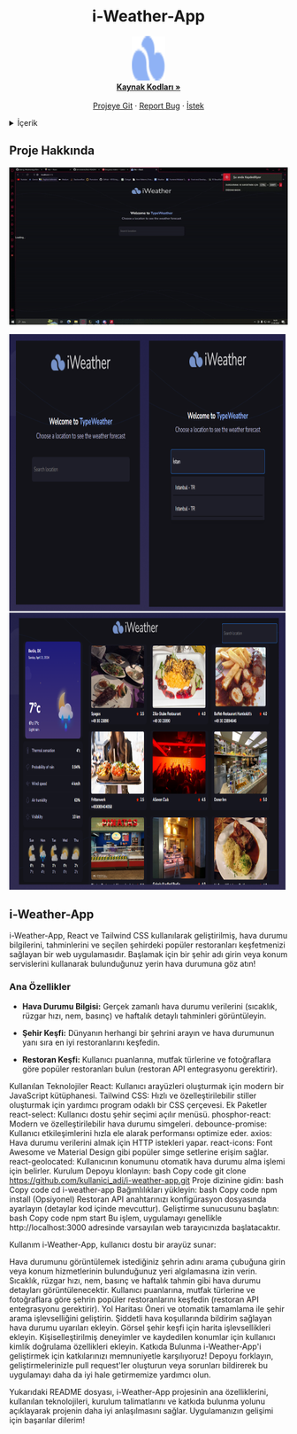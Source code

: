 <h1 align="center">i-Weather-App</h1>
  <p align="center">
 <img src="public/images/icons/Vector.png" alt="Logo" width="60" height="80">
  </a>
    <br />
   <a href="https://github.com/emrahbyz/iWeatherApp"><strong>Kaynak Kodları »</strong></a>
    <br />
    <br />
    <a href="https://i-weather-app-wine.vercel.app">Projeye Git</a>
    ·
    <a href="https://github.com/emrahbyz/iWeatherApp/issues/new?labels=bug&template=bug-report---.md">Report Bug</a>
    ·
    <a href="https://github.com/emrahbyz/iWeatherApp/issues/new?labels=enhancement&template=feature-request---.md">İstek</a>
  </p>
</div>

<details>
  <summary>İçerik</summary>
  <ol>
    <li>
      <a href="#about-the-project">Proje Hakkında</a>
      <ul>
        <li><a href="#built-with">Built</a></li>
      </ul>
    </li>
    <li>
      <a href="#getting-started">Başlarken</a>
      <ul>
        <li><a href="#prerequisites">ÖnKoşullar</a></li>
        <li><a href="#installation">Kurulum</a></li>
      </ul>
    </li>
    <li><a href="#usage">Kullanım</a></li>
    <li><a href="#roadmap">Roadmap</a></li>
    <li><a href="#contact">İletişim</a></li>
    <li><a href="#acknowledgments">Teşekkür</a></li>
  </ol>
</details>

## Proje Hakkında


<p align="center">
  <img src="src/screenshots/gif.gif" width="600" alt="GIF">
</p>

 <p>
  <img src="src/screenshots/13.png" width="500" height="500" alt="Logo">
  <img src="src/screenshots/12.png" width="500" height="500" alt="Logo">
 
</p>




## i-Weather-App

i-Weather-App, React ve Tailwind CSS kullanılarak geliştirilmiş, hava durumu bilgilerini, tahminlerini ve seçilen şehirdeki popüler restoranları keşfetmenizi sağlayan bir web uygulamasıdır. Başlamak için bir şehir adı girin veya konum servislerini kullanarak bulunduğunuz yerin hava durumuna göz atın!

### Ana Özellikler

- **Hava Durumu Bilgisi:** Gerçek zamanlı hava durumu verilerini (sıcaklık, rüzgar hızı, nem, basınç) ve haftalık detaylı tahminleri görüntüleyin.
  
- **Şehir Keşfi:** Dünyanın herhangi bir şehrini arayın ve hava durumunun yanı sıra en iyi restoranlarını keşfedin.
  
- **Restoran Keşfi:** Kullanıcı puanlarına, mutfak türlerine ve fotoğraflara göre popüler restoranları bulun (restoran API entegrasyonu gerektirir).

Kullanılan Teknolojiler
React: Kullanıcı arayüzleri oluşturmak için modern bir JavaScript kütüphanesi.
Tailwind CSS: Hızlı ve özelleştirilebilir stiller oluşturmak için yardımcı program odaklı bir CSS çerçevesi.
Ek Paketler
react-select: Kullanıcı dostu şehir seçimi açılır menüsü.
phosphor-react: Modern ve özelleştirilebilir hava durumu simgeleri.
debounce-promise: Kullanıcı etkileşimlerini hızla ele alarak performansı optimize eder.
axios: Hava durumu verilerini almak için HTTP istekleri yapar.
react-icons: Font Awesome ve Material Design gibi popüler simge setlerine erişim sağlar.
react-geolocated: Kullanıcının konumunu otomatik hava durumu alma işlemi için belirler.
Kurulum
Depoyu klonlayın:
bash
Copy code
git clone https://github.com/kullanici_adi/i-weather-app.git
Proje dizinine gidin:
bash
Copy code
cd i-weather-app
Bağımlılıkları yükleyin:
bash
Copy code
npm install
(Opsiyonel) Restoran API anahtarınızı konfigürasyon dosyasında ayarlayın (detaylar kod içinde mevcuttur).
Geliştirme sunucusunu başlatın:
bash
Copy code
npm start
Bu işlem, uygulamayı genellikle http://localhost:3000 adresinde varsayılan web tarayıcınızda başlatacaktır.

Kullanım
i-Weather-App, kullanıcı dostu bir arayüz sunar:

Hava durumunu görüntülemek istediğiniz şehrin adını arama çubuğuna girin veya konum hizmetlerinin bulunduğunuz yeri algılamasına izin verin.
Sıcaklık, rüzgar hızı, nem, basınç ve haftalık tahmin gibi hava durumu detayları görüntülenecektir.
Kullanıcı puanlarına, mutfak türlerine ve fotoğraflara göre şehrin popüler restoranlarını keşfedin (restoran API entegrasyonu gerektirir).
Yol Haritası
Öneri ve otomatik tamamlama ile şehir arama işlevselliğini geliştirin.
Şiddetli hava koşullarında bildirim sağlayan hava durumu uyarıları ekleyin.
Görsel şehir keşfi için harita işlevsellikleri ekleyin.
Kişiselleştirilmiş deneyimler ve kaydedilen konumlar için kullanıcı kimlik doğrulama özellikleri ekleyin.
Katkıda Bulunma
i-Weather-App'i geliştirmek için katkılarınızı memnuniyetle karşılıyoruz! Depoyu forklayın, geliştirmelerinizle pull request'ler oluşturun veya sorunları bildirerek bu uygulamayı daha da iyi hale getirmemize yardımcı olun.

Yukarıdaki README dosyası, i-Weather-App projesinin ana özelliklerini, kullanılan teknolojileri, kurulum talimatlarını ve katkıda bulunma yolunu açıklayarak projenin daha iyi anlaşılmasını sağlar. Uygulamanızın gelişimi için başarılar dilerim!

